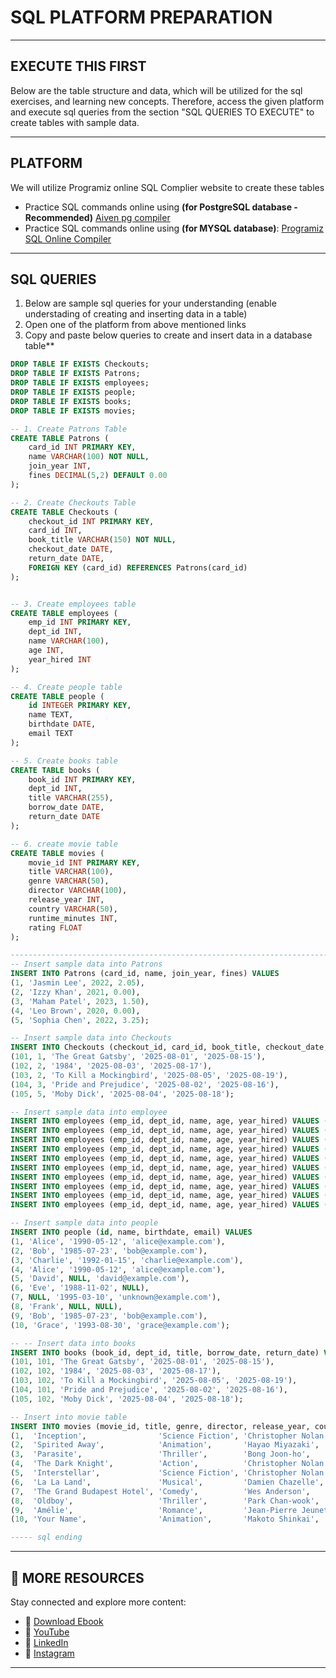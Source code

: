 # SQL PLATFORM PREPARATION
---
## EXECUTE THIS FIRST
Below are the table structure and data, which will be utilized for the sql exercises, and learning new concepts.
Therefore, access the given platform and execute sql queries from the section "SQL QUERIES TO EXECUTE" to create tables with sample data.

---

## PLATFORM
We will utilize Programiz online SQL Complier website to create these tables 
- Practice SQL commands online using **(for PostgreSQL database - Recommended)** [Aiven pg compiler](https://aiven.io/tools/pg-playground?utm_source=chatgpt.com)
- Practice SQL commands online using **(for MYSQL database)**: [Programiz SQL Online Compiler](https://www.programiz.com/sql/online-compiler)

---


## SQL QUERIES
1. Below are sample sql queries for your understanding (enable understading of creating and inserting data in a table)
2. Open one of the platform from above mentioned links
3. Copy and paste below queries to create and insert data in a database table**

```sql
DROP TABLE IF EXISTS Checkouts;
DROP TABLE IF EXISTS Patrons;
DROP TABLE IF EXISTS employees;
DROP TABLE IF EXISTS people;
DROP TABLE IF EXISTS books;
DROP TABLE IF EXISTS movies;

-- 1. Create Patrons Table
CREATE TABLE Patrons (
    card_id INT PRIMARY KEY,
    name VARCHAR(100) NOT NULL,
    join_year INT,
    fines DECIMAL(5,2) DEFAULT 0.00
);

-- 2. Create Checkouts Table
CREATE TABLE Checkouts (
    checkout_id INT PRIMARY KEY,
    card_id INT,
    book_title VARCHAR(150) NOT NULL,
    checkout_date DATE,
    return_date DATE,
    FOREIGN KEY (card_id) REFERENCES Patrons(card_id)
);


-- 3. Create employees table
CREATE TABLE employees (
    emp_id INT PRIMARY KEY,
    dept_id INT,
    name VARCHAR(100),
    age INT,
    year_hired INT
);

-- 4. Create people table
CREATE TABLE people (
    id INTEGER PRIMARY KEY,
    name TEXT,
    birthdate DATE,
    email TEXT
);

-- 5. Create books table
CREATE TABLE books (
    book_id INT PRIMARY KEY,
    dept_id INT,
    title VARCHAR(255),
    borrow_date DATE,
    return_date DATE
);

-- 6. create movie table
CREATE TABLE movies (
    movie_id INT PRIMARY KEY,
    title VARCHAR(100),
    genre VARCHAR(50),
    director VARCHAR(100),
    release_year INT,
    country VARCHAR(50),
    runtime_minutes INT,
    rating FLOAT
);

------------------------------------------------------------------------------------
-- Insert sample data into Patrons
INSERT INTO Patrons (card_id, name, join_year, fines) VALUES
(1, 'Jasmin Lee', 2022, 2.05),
(2, 'Izzy Khan', 2021, 0.00),
(3, 'Maham Patel', 2023, 1.50),
(4, 'Leo Brown', 2020, 0.00),
(5, 'Sophia Chen', 2022, 3.25);

-- Insert sample data into Checkouts
INSERT INTO Checkouts (checkout_id, card_id, book_title, checkout_date, return_date) VALUES
(101, 1, 'The Great Gatsby', '2025-08-01', '2025-08-15'),
(102, 2, '1984', '2025-08-03', '2025-08-17'),
(103, 2, 'To Kill a Mockingbird', '2025-08-05', '2025-08-19'),
(104, 3, 'Pride and Prejudice', '2025-08-02', '2025-08-16'),
(105, 5, 'Moby Dick', '2025-08-04', '2025-08-18');

-- Insert sample data into employee
INSERT INTO employees (emp_id, dept_id, name, age, year_hired) VALUES (1, 101, 'John',     30, 2020);
INSERT INTO employees (emp_id, dept_id, name, age, year_hired) VALUES (2, 102, 'Jane',     28, 2021);
INSERT INTO employees (emp_id, dept_id, name, age, year_hired) VALUES (3, 101, 'Michael',  35, 2019);
INSERT INTO employees (emp_id, dept_id, name, age, year_hired) VALUES (4, 103, 'Emily',    29, 2021);
INSERT INTO employees (emp_id, dept_id, name, age, year_hired) VALUES (5, 104, 'David',    32, 2020);
INSERT INTO employees (emp_id, dept_id, name, age, year_hired) VALUES (6, 102, 'Sarah',    26, 2018);
INSERT INTO employees (emp_id, dept_id, name, age, year_hired) VALUES (7, 103, 'Chris',    31, 2020);
INSERT INTO employees (emp_id, dept_id, name, age, year_hired) VALUES (8, 101, 'Megan',    27, 2021);
INSERT INTO employees (emp_id, dept_id, name, age, year_hired) VALUES (9, 104, 'Robert',   38, 2019);
INSERT INTO employees (emp_id, dept_id, name, age, year_hired) VALUES (10,104,'Patricia',  33, 2021);

-- Insert sample data into people
INSERT INTO people (id, name, birthdate, email) VALUES
(1, 'Alice', '1990-05-12', 'alice@example.com'),
(2, 'Bob', '1985-07-23', 'bob@example.com'),
(3, 'Charlie', '1992-01-15', 'charlie@example.com'),
(4, 'Alice', '1990-05-12', 'alice@example.com'),
(5, 'David', NULL, 'david@example.com'),
(6, 'Eve', '1988-11-02', NULL),
(7, NULL, '1995-03-10', 'unknown@example.com'),
(8, 'Frank', NULL, NULL),
(9, 'Bob', '1985-07-23', 'bob@example.com'),
(10, 'Grace', '1993-08-30', 'grace@example.com');

-- -- Insert data into books
INSERT INTO books (book_id, dept_id, title, borrow_date, return_date) VALUES
(101, 101, 'The Great Gatsby', '2025-08-01', '2025-08-15'),
(102, 102, '1984', '2025-08-03', '2025-08-17'),
(103, 102, 'To Kill a Mockingbird', '2025-08-05', '2025-08-19'),
(104, 101, 'Pride and Prejudice', '2025-08-02', '2025-08-16'),
(105, 102, 'Moby Dick', '2025-08-04', '2025-08-18');

-- Insert into movie table
INSERT INTO movies (movie_id, title, genre, director, release_year, country, runtime_minutes, rating) VALUES
(1,  'Inception',                'Science Fiction', 'Christopher Nolan', 2010, 'USA',    148, 8.8),
(2,  'Spirited Away',            'Animation',       'Hayao Miyazaki',    2001, 'Japan',  125, 8.6),
(3,  'Parasite',                 'Thriller',        'Bong Joon-ho',      2019, 'South Korea', 132, 8.5),
(4,  'The Dark Knight',          'Action',          'Christopher Nolan', 2008, 'USA',    152, 9.0),
(5,  'Interstellar',             'Science Fiction', 'Christopher Nolan', 2014, 'USA',    169, 8.7),
(6,  'La La Land',               'Musical',         'Damien Chazelle',   2016, 'USA',    128, 8.0),
(7,  'The Grand Budapest Hotel', 'Comedy',          'Wes Anderson',      2014, 'Germany',  99, 8.1),
(8,  'Oldboy',                   'Thriller',        'Park Chan-wook',    2003, 'South Korea', 120, 8.4),
(9,  'Amélie',                   'Romance',         'Jean-Pierre Jeunet',2001, 'France', 122, 8.3),
(10, 'Your Name',                'Animation',       'Makoto Shinkai',    2016, 'Japan',  106, 8.4);

----- sql ending
```

---
## 🔗 **MORE RESOURCES** 
Stay connected and explore more content:

- 📕 [Download Ebook](https://code4coin.gumroad.com/)
- 🎥 [YouTube](https://www.youtube.com/@code4coin)
- 💼 [LinkedIn](https://www.linkedin.com/in/nitin22/)
- 📸 [Instagram](https://www.instagram.com/code4coin/)
  
---
